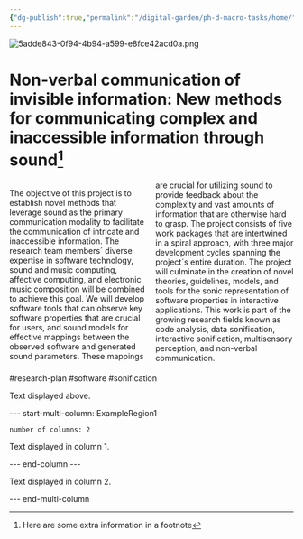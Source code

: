 ```yaml
---
{"dg-publish":true,"permalink":"/digital-garden/ph-d-macro-tasks/home/","tags":["research-plan","software","sonification","gardenEntry"]}
---
```


![5adde843-0f94-4b94-a599-e8fce42acd0a.png](/img/user/5adde843-0f94-4b94-a599-e8fce42acd0a.png)
# Non-verbal communication of invisible information: New methods for communicating complex and inaccessible information through sound[^1]

<div style="column-count: 2;">

The objective of this project is to establish novel methods that leverage sound as the primary communication modality to facilitate the communication of intricate and inaccessible information. The research team members´ diverse expertise in software technology, sound and music computing, affective computing, and electronic music composition will be combined to achieve this goal. We will develop software tools that can observe key software properties that are crucial for users, and sound models for effective mappings between the observed software and generated sound parameters. These mappings are crucial for utilizing sound to provide feedback about the complexity and vast amounts of information that are otherwise hard to grasp. The project consists of five work packages that are intertwined in a spiral approach, with three major development cycles spanning the project´s entire duration. The project will culminate in the creation of novel theories, guidelines, models, and tools for the sonic representation of software properties in interactive applications. This work is part of the growing research fields known as code analysis, data sonification, interactive sonification, multisensory perception, and non-verbal communication.

</div>


#research-plan #software #sonification 

Text displayed above.

--- start-multi-column: ExampleRegion1  
```column-settings  
number of columns: 2  
```

Text displayed in column 1.

--- end-column ---

Text displayed in column 2.

--- end-multi-column


[^1]: Here are some extra information in a footnote